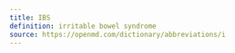 ```yaml
---
title: IBS
definition: irritable bowel syndrome
source: https://openmd.com/dictionary/abbreviations/i
---
```

